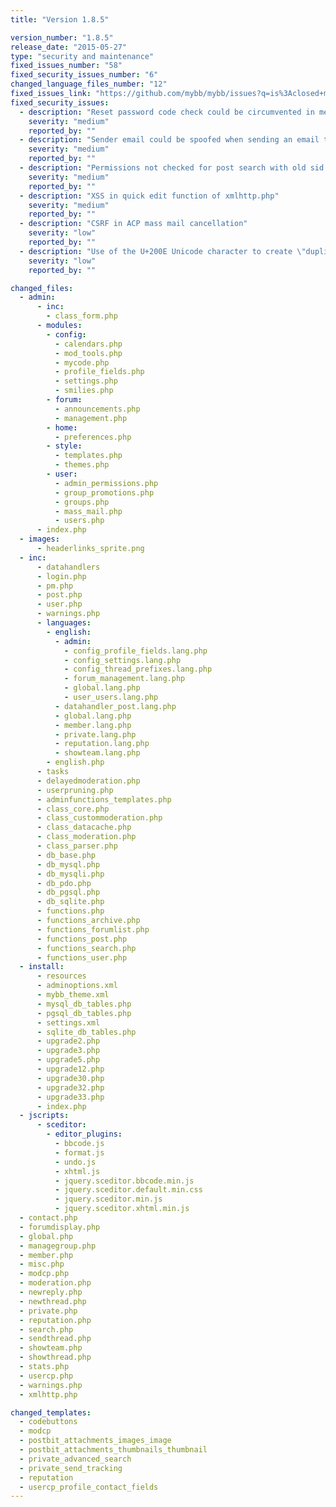 ```yaml
---
title: "Version 1.8.5"

version_number: "1.8.5"
release_date: "2015-05-27"
type: "security and maintenance"
fixed_issues_number: "58"
fixed_security_issues_number: "6"
changed_language_files_number: "12"
fixed_issues_link: "https://github.com/mybb/mybb/issues?q=is%3Aclosed+milestone%3A1.8.5"
fixed_security_issues:
  - description: "Reset password code check could be circumvented in member.php"
    severity: "medium"
    reported_by: ""
  - description: "Sender email could be spoofed when sending an email to a user in member.php"
    severity: "medium"
    reported_by: ""
  - description: "Permissions not checked for post search with old sid in search.php"
    severity: "medium"
    reported_by: ""
  - description: "XSS in quick edit function of xmlhttp.php"
    severity: "medium"
    reported_by: ""
  - description: "CSRF in ACP mass mail cancellation"
    severity: "low"
    reported_by: ""
  - description: "Use of the U+200E Unicode character to create \"duplicate\" username"
    severity: "low"
    reported_by: ""

changed_files:
  - admin:
      - inc:
        - class_form.php
      - modules:
        - config:
          - calendars.php
          - mod_tools.php
          - mycode.php
          - profile_fields.php
          - settings.php
          - smilies.php
        - forum:
          - announcements.php
          - management.php
        - home:
          - preferences.php
        - style:
          - templates.php
          - themes.php
        - user:
          - admin_permissions.php
          - group_promotions.php
          - groups.php
          - mass_mail.php
          - users.php
      - index.php
  - images:
      - headerlinks_sprite.png
  - inc:
      - datahandlers
      - login.php
      - pm.php
      - post.php
      - user.php
      - warnings.php
      - languages:
        - english:
          - admin:
            - config_profile_fields.lang.php
            - config_settings.lang.php
            - config_thread_prefixes.lang.php
            - forum_management.lang.php
            - global.lang.php
            - user_users.lang.php
          - datahandler_post.lang.php
          - global.lang.php
          - member.lang.php
          - private.lang.php
          - reputation.lang.php
          - showteam.lang.php
        - english.php
      - tasks
      - delayedmoderation.php
      - userpruning.php
      - adminfunctions_templates.php
      - class_core.php
      - class_custommoderation.php
      - class_datacache.php
      - class_moderation.php
      - class_parser.php
      - db_base.php
      - db_mysql.php
      - db_mysqli.php
      - db_pdo.php
      - db_pgsql.php
      - db_sqlite.php
      - functions.php
      - functions_archive.php
      - functions_forumlist.php
      - functions_post.php
      - functions_search.php
      - functions_user.php
  - install:
      - resources
      - adminoptions.xml
      - mybb_theme.xml
      - mysql_db_tables.php
      - pgsql_db_tables.php
      - settings.xml
      - sqlite_db_tables.php
      - upgrade2.php
      - upgrade3.php
      - upgrade5.php
      - upgrade12.php
      - upgrade30.php
      - upgrade32.php
      - upgrade33.php
      - index.php
  - jscripts:
      - sceditor:
        - editor_plugins:
          - bbcode.js
          - format.js
          - undo.js
          - xhtml.js
          - jquery.sceditor.bbcode.min.js
          - jquery.sceditor.default.min.css
          - jquery.sceditor.min.js
          - jquery.sceditor.xhtml.min.js
  - contact.php
  - forumdisplay.php
  - global.php
  - managegroup.php
  - member.php
  - misc.php
  - modcp.php
  - moderation.php
  - newreply.php
  - newthread.php
  - private.php
  - reputation.php
  - search.php
  - sendthread.php
  - showteam.php
  - showthread.php
  - stats.php
  - usercp.php
  - warnings.php
  - xmlhttp.php

changed_templates:
  - codebuttons
  - modcp
  - postbit_attachments_images_image
  - postbit_attachments_thumbnails_thumbnail
  - private_advanced_search
  - private_send_tracking
  - reputation
  - usercp_profile_contact_fields
---
```

